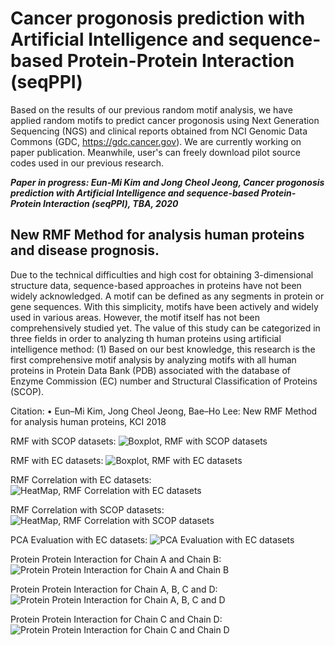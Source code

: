 # Cancer progonosis prediction with Artificial Intelligence and sequence-based Protein-Protein Interaction (seqPPI) 
Based on the results of our previous random motif analysis, 
we have applied random motifs to predict cancer progonosis using Next Generation Sequencing (NGS) and clinical reports obtained from NCI Genomic Data Commons (GDC, https://gdc.cancer.gov). 
We are currently working on paper publication. 
Meanwhile, user's can freely download pilot source codes used in our previous research. 

**_Paper in progress:
Eun-Mi Kim and Jong Cheol Jeong, Cancer progonosis prediction with Artificial Intelligence and sequence-based Protein-Protein Interaction (seqPPI), TBA, 2020_**



## New RMF Method for analysis human proteins and disease prognosis.

Due to the technical difficulties and high cost for obtaining 3-dimensional structure data, sequence-based approaches in proteins have not been widely acknowledged. 
A motif can be defined as any segments in protein or gene sequences. 
With this simplicity, motifs have been actively and widely used in various areas. 
However, the motif itself has not been comprehensively studied yet. 
The value of this study can be categorized in three fields in order to analyzing th human proteins using artificial intelligence method: 
(1) Based on our best knowledge, this research is the first comprehensive motif analysis by analyzing motifs with all human proteins in Protein Data Bank (PDB) associated with the database of Enzyme Commission (EC) number and Structural Classification of Proteins (SCOP).

Citation:
•	Eun–Mi Kim, Jong Cheol Jeong, Bae–Ho Lee: New RMF Method for analysis human proteins, KCI 2018


RMF with SCOP datasets: 
![Boxplot, RMF with SCOP datasets](https://github.com/eunmikimlab/PPI/blob/master/images/BoxDataseqinfSCOP1.png)
<br/>

RMF with EC datasets: 
![Boxplot, RMF with EC datasets](https://github.com/eunmikimlab/PPI/blob/master/images/BoxDataseqnoninfEC1.png)
<br/>

RMF Correlation with EC datasets: 
![HeatMap, RMF Correlation with EC datasets](https://github.com/eunmikimlab/PPI/blob/master/images/cortableseqnoninfEC2.png)
<br/>

RMF Correlation with SCOP datasets: 
![HeatMap, RMF Correlation with SCOP datasets](https://github.com/eunmikimlab/PPI/blob/master/images/cortableseqnoninfSCOP2.png)
<br/>

PCA Evaluation with EC datasets: 
![PCA Evaluation with EC datasets](https://github.com/eunmikimlab/PPI/blob/master/images/pcaclustseqnoninfEC1.png)
<br/>

Protein Protein Interaction for Chain A and Chain B: 
![Protein Protein Interaction for Chain A and Chain B](https://github.com/eunmikimlab/PPI/blob/master/images/ppi_AB.png)
<br/>


Protein Protein Interaction for Chain A, B, C and D: 
![Protein Protein Interaction for Chain A, B, C and D](https://github.com/eunmikimlab/PPI/blob/master/images/ppi_ABCD.png)
<br/>

Protein Protein Interaction for Chain C and Chain D: 
![Protein Protein Interaction for Chain C and Chain D](https://github.com/eunmikimlab/PPI/blob/master/images/ppi_CD.png)
<br/>
